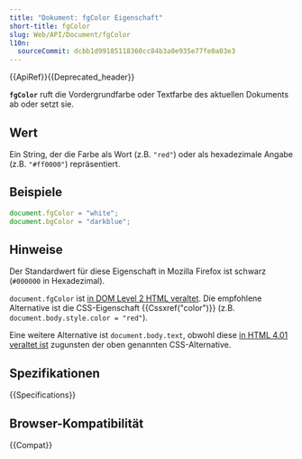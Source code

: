 ```yaml
---
title: "Dokument: fgColor Eigenschaft"
short-title: fgColor
slug: Web/API/Document/fgColor
l10n:
  sourceCommit: dcbb1d99185118360cc84b3a0e935e77fe0a03e3
---
```


{{ApiRef}}{{Deprecated_header}}

**`fgColor`** ruft die Vordergrundfarbe oder Textfarbe des aktuellen Dokuments ab oder setzt sie.

## Wert

Ein String, der die Farbe als Wort (z.B. `"red"`) oder als hexadezimale Angabe (z.B. `"#ff0000"`) repräsentiert.

## Beispiele

```js
document.fgColor = "white";
document.bgColor = "darkblue";
```

## Hinweise

Der Standardwert für diese Eigenschaft in Mozilla Firefox ist schwarz (`#000000` in Hexadezimal).

`document.fgColor` ist [in DOM Level 2 HTML veraltet](https://www.w3.org/TR/DOM-Level-2-HTML/html.html#ID-26809268). Die empfohlene Alternative ist die CSS-Eigenschaft {{Cssxref("color")}} (z.B. `document.body.style.color = "red"`).

Eine weitere Alternative ist `document.body.text`, obwohl diese [in HTML 4.01 veraltet ist](https://www.w3.org/TR/html401/struct/global.html#adef-text) zugunsten der oben genannten CSS-Alternative.

## Spezifikationen

{{Specifications}}

## Browser-Kompatibilität

{{Compat}}
